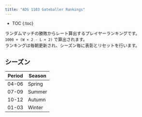 ```yaml
---
title: "ADS 1103 Gateballer Rankings"
---
```


- TOC
{:toc}

ランダムマッチの勝敗からレート算出するプレイヤーランキングです。  
`1000 + (W × 2 - L × 2)` で算出されます。  
ランキングは毎朝更新され、シーズン毎に表彰とリセットを行います。

## シーズン

| Period | Season |
| -----  | ------ |
| 04-06  | Spring |
| 07-09  | Summer |
| 10-12  | Autumn |
| 01-03  | Winter |